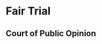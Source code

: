 # Fair Trial

<script>document.getElementById("freedomMenu").open = true;</script>

## Court of Public Opinion